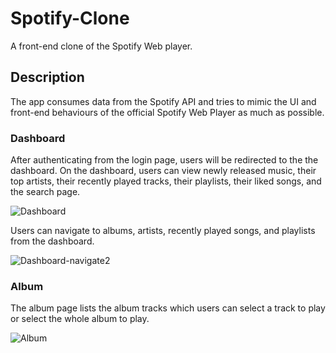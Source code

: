 # Spotify-Clone
A front-end clone of the Spotify Web player.


## Description
The app consumes data from the Spotify API and tries to mimic the UI and front-end behaviours of the official Spotify Web Player as much as possible.

### Dashboard
After authenticating from the login page, users will be redirected to the the dashboard. On the dashboard, users can view newly released music, their top artists, their recently played tracks, their playlists, their liked songs, and the search page.

![Dashboard](https://user-images.githubusercontent.com/42354863/193706801-65acee0b-2b9f-4bf5-9450-d34894d42704.gif)

Users can navigate to albums, artists, recently played songs, and playlists from the dashboard.

![Dashboard-navigate2](https://user-images.githubusercontent.com/42354863/193707223-ba98c56c-49c2-415f-ad79-856e6e856f39.gif)

### Album
The album page lists the album tracks which users can select a track to play or select the whole album to play.

![Album](https://user-images.githubusercontent.com/42354863/193707510-ea53c13f-6893-48fb-8a4a-9ca1a49865cf.gif)

